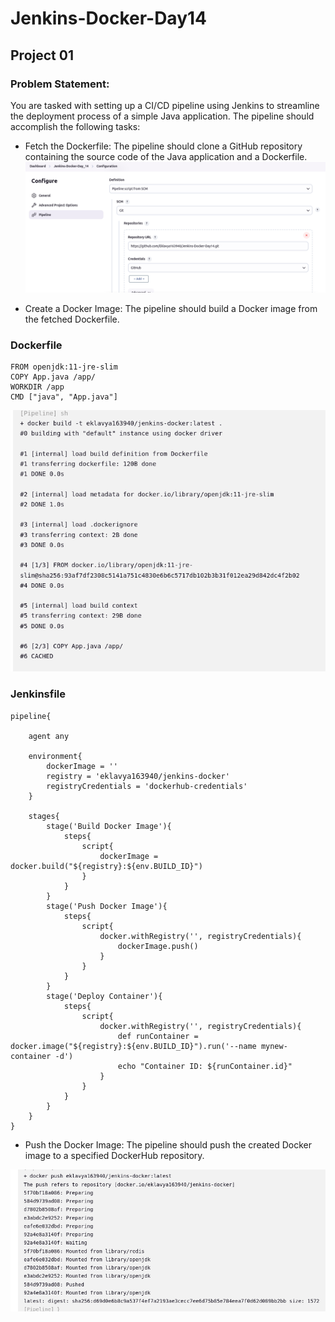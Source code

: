 # Jenkins-Docker-Day14

## Project 01

### Problem Statement:
You are tasked with setting up a CI/CD pipeline using Jenkins to streamline the deployment process of a simple Java application. The pipeline should accomplish the following tasks:

- Fetch the Dockerfile: The pipeline should clone a GitHub repository containing the source code of the Java application and a Dockerfile.
![alt text](image.png)

- Create a Docker Image: The pipeline should build a Docker image from the fetched Dockerfile.

### Dockerfile
```
FROM openjdk:11-jre-slim
COPY App.java /app/
WORKDIR /app
CMD ["java", "App.java"]
```

![alt text](image-1.png)

### Jenkinsfile
```
pipeline{

    agent any

    environment{
        dockerImage = ''
        registry = 'eklavya163940/jenkins-docker'
        registryCredentials = 'dockerhub-credentials'
    }

    stages{
        stage('Build Docker Image'){
            steps{
                script{
                    dockerImage = docker.build("${registry}:${env.BUILD_ID}")
                }
            }
        }
        stage('Push Docker Image'){
            steps{
                script{
                    docker.withRegistry('', registryCredentials){
                        dockerImage.push()
                    }
                }
            }
        }
        stage('Deploy Container'){
            steps{
                script{
                    docker.withRegistry('', registryCredentials){
                        def runContainer = docker.image("${registry}:${env.BUILD_ID}").run('--name mynew-container -d')
                        echo "Container ID: ${runContainer.id}"
                    }
                }
            }
        }
    }
}
```

- Push the Docker Image: The pipeline should push the created Docker image to a specified DockerHub repository.

![alt text](image-2.png)


